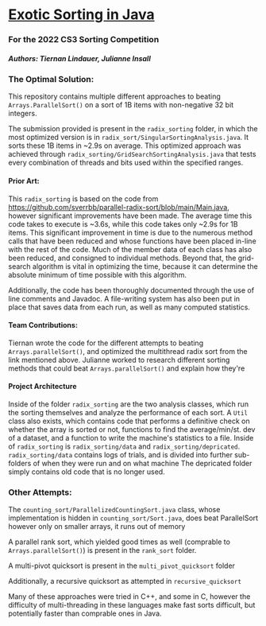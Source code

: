 # <u>Exotic Sorting in Java</u>
### For the 2022 CS3 Sorting Competition
##### Authors: Tiernan Lindauer, Julianne Insall

### The Optimal Solution:

This repository contains multiple different approaches to beating `Arrays.ParallelSort()` on a sort of 1B items with non-negative 32 bit integers.

The submission provided is present in the `radix_sorting` folder, in which the most optimized version is in `radix_sort/SingularSortingAnalysis.java`.
It sorts these 1B items in ~2.9s on average.
This optimized approach was achieved through `radix_sorting/GridSearchSortingAnalysis.java` that tests every combination of threads and bits used within the specified ranges.

#### Prior Art:

This `radix_sorting` is based on the code from <https://github.com/sverrbb/parallel-radix-sort/blob/main/Main.java>, however significant improvements have been made.
The average time this code takes to execute is ~3.6s, while this code takes only ~2.9s for 1B items.
This significant improvement in time is due to the numerous method calls that have been reduced and whose functions have been placed in-line with the rest of the code.
Much of the member data of each class has also been reduced, and consigned to individual methods.
Beyond that, the grid-search algorithm is vital in optimizing the time, because it can determine the absolute minimum of time possible with this algorithm.
<p>
Additionally, the code has been thoroughly documented through the use of line comments and Javadoc. A file-writing system has also been put in place that saves data from each run, as well as many computed statistics.

#### Team Contributions:
Tiernan wrote the code for the different attempts to beating `Arrays.parallelSort()`, and optimized the multithread radix sort from the link mentioned above.
Julianne worked to research different sorting methods that could beat `Arrays.parallelSort()` and explain how they're

#### Project Architecture
Inside of the folder `radix_sorting` are the two analysis classes, which run the sorting themselves and analyze the performance of each sort.
A `Util` class also exists, which contains code that performs a definitive check on whether the array is sorted or not, functions to find the average/min/st. dev of a dataset, and a function to write the machine's statistics to a file.
Inside of `radix_sorting` is `radix_sorting/data` and `radix_sorting/depricated`.
`radix_sorting/data` contains logs of trials, and is divided into further sub-folders of when they were run and on what machine
The depricated folder simply contains old code that is no longer used.


### Other Attempts:

The `counting_sort/ParallelizedCountingSort.java` class, whose implementation is hidden in `counting_sort/Sort.java`, does beat ParallelSort however only on smaller arrays, it runs out of memory

A parallel rank sort, which yielded good times as well (comprable to `Arrays.parallelSort()`) is present in the `rank_sort` folder.

A multi-pivot quicksort is present in the `multi_pivot_quicksort` folder

Additionally, a recursive quicksort as attempted in `recursive_quicksort`

Many of these approaches were tried in C++, and some in C, however the difficulty of multi-threading in these languages make fast sorts difficult, but potentially faster than comprable ones in Java.
